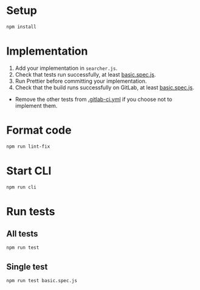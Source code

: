 # Setup

```bash
npm install
```

# Implementation

1. Add your implementation in `searcher.js`.
2. Check that tests run successfully, at least [basic.spec.js](basic.spec.js).
3. Run Prettier before committing your implementation.
4. Check that the build runs successfully on GitLab, at least [basic.spec.js](basic.spec.js).
  * Remove the other tests from [.gitlab-ci.yml](.gitlab-ci.yml) if you choose not to implement them.

# Format code

```bash
npm run lint-fix
```

# Start CLI

```bash
npm run cli
```

# Run tests

## All tests

```bash
npm run test
```

## Single test

```bash
npm run test basic.spec.js
```
